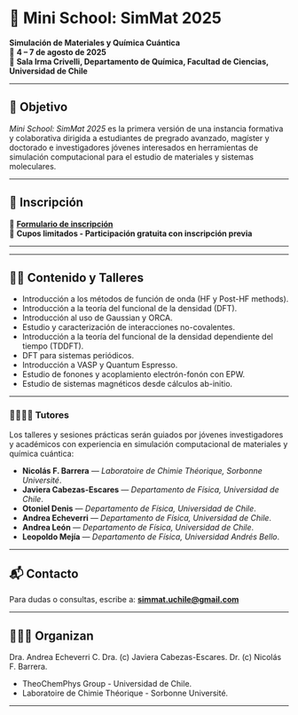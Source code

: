# 🧪 Mini School: SimMat 2025

**Simulación de Materiales y Química Cuántica**  
📅 **4 – 7 de agosto de 2025**  
📍 **Sala Irma Crivelli, Departamento de Química, Facultad de Ciencias, Universidad de Chile**

---

## 🧭 Objetivo

*Mini School: SimMat 2025* es la primera versión de una instancia formativa y colaborativa dirigida a estudiantes de pregrado avanzado, magíster y doctorado e investigadores jóvenes interesados en herramientas de simulación computacional para el estudio de materiales y sistemas moleculares.

---

## 📝 Inscripción

🔗 **[Formulario de inscripción](https://docs.google.com/forms/d/e/1FAIpQLScS5EmQjepaPnZ_doQj8db4NRDl2WTf-zp1yhLLy6k1Avg_rg/viewform?usp=header)**  
📌 **Cupos limitados - Participación gratuita con inscripción previa**

---

<!-- ## 🗓️ Programa -->

<!-- ![Programa SimMat 2025](./images/schedule.png) -->

<!-- Alternativamente puedes usar: -->
<!-- ![Afiche SimMat 2025](./images/poster.png) -->

---

## 👩‍🏫 Contenido y Talleres
- Introducción a los métodos de función de onda (HF y Post-HF methods).
- Introducción a la teoría del funcional de la densidad (DFT).
- Introducción al uso de Gaussian y ORCA.
- Estudio y caracterización de interacciones no-covalentes.
- Introducción a la teoría del funcional de la densidad dependiente del tiempo (TDDFT).
- DFT para sistemas periódicos.
- Introducción a VASP y Quantum Espresso.
- Estudio de fonones y acoplamiento electrón-fonón con EPW.
- Estudio de sistemas magnéticos desde cálculos ab-initio.

---

### 👨‍🏫👩‍🏫 Tutores

Los talleres y sesiones prácticas serán guiados por jóvenes investigadores y académicos con experiencia en simulación computacional de materiales y química cuántica:

- **Nicolás F. Barrera**        — *Laboratoire de Chimie Théorique, Sorbonne Université*. 
- **Javiera Cabezas-Escares**   — *Departamento de Física, Universidad de Chile*.
- **Otoniel Denis**             — *Departamento de Física, Universidad de Chile*.
- **Andrea Echeverri**          — *Departamento de Física, Universidad de Chile*.  
- **Andrea León**               — *Departamento de Física, Universidad de Chile*.
- **Leopoldo Mejía**            — *Departamento de Física, Universidad Andrés Bello*.

---

## 📬 Contacto

Para dudas o consultas, escribe a: **simmat.uchile@gmail.com**

---

## 🧑‍🤝‍🧑 Organizan
Dra. Andrea Echeverri C. 
Dra. (c) Javiera Cabezas-Escares.
Dr. (c) Nicolás F. Barrera.

- TheoChemPhys Group - Universidad de Chile. 
- Laboratoire de Chimie Théorique - Sorbonne Université.
---
